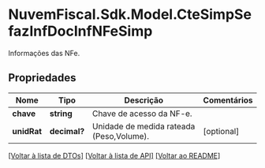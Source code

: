 # NuvemFiscal.Sdk.Model.CteSimpSefazInfDocInfNFeSimp
Informações das NFe.

## Propriedades

Nome | Tipo | Descrição | Comentários
------------ | ------------- | ------------- | -------------
**chave** | **string** | Chave de acesso da NF-e. | 
**unidRat** | **decimal?** | Unidade de medida rateada (Peso,Volume). | [optional] 

[[Voltar à lista de DTOs]](../README.md#documentation-for-models) [[Voltar à lista de API]](../README.md#documentation-for-api-endpoints) [[Voltar ao README]](../README.md)


